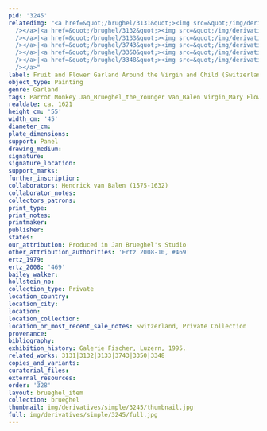 ```yaml
---
pid: '3245'
relatedimg: "<a href=&quot;/brughel/3131&quot;><img src=&quot;/img/derivatives/simple/3131/thumbnail.jpg&quot;
  /></a>|<a href=&quot;/brughel/3132&quot;><img src=&quot;/img/derivatives/simple/3132/thumbnail.jpg&quot;
  /></a>|<a href=&quot;/brughel/3133&quot;><img src=&quot;/img/derivatives/simple/3133/thumbnail.jpg&quot;
  /></a>|<a href=&quot;/brughel/3743&quot;><img src=&quot;/img/derivatives/simple/3743/thumbnail.jpg&quot;
  /></a>|<a href=&quot;/brughel/3350&quot;><img src=&quot;/img/derivatives/simple/3350/thumbnail.jpg&quot;
  /></a>|<a href=&quot;/brughel/3348&quot;><img src=&quot;/img/derivatives/simple/3348/thumbnail.jpg&quot;
  /></a>"
label: Fruit and Flower Garland Around the Virgin and Child (Switzerland)
object_type: Painting
genre: Garland
tags: Parrot Monkey Jan_Brueghel_the_Younger Van_Balen Virgin_Mary Flowers Fruit Garland
realdate: ca. 1621
height_cm: '55'
width_cm: '45'
diameter_cm: 
plate_dimensions: 
support: Panel
drawing_medium: 
signature: 
signature_location: 
support_marks: 
further_inscription: 
collaborators: Hendrick van Balen (1575-1632)
collaborator_notes: 
collectors_patrons: 
print_type: 
print_notes: 
printmaker: 
publisher: 
states: 
our_attribution: Produced in Jan Brueghel's Studio
other_attribution_authorities: 'Ertz 2008-10, #469'
ertz_1979: 
ertz_2008: '469'
bailey_walker: 
hollstein_no: 
collection_type: Private
location_country: 
location_city: 
location: 
location_collection: 
location_or_most_recent_sale_notes: Switzerland, Private Collection
provenance: 
bibliography: 
exhibition_history: Galerie Fischer, Luzern, 1995.
related_works: 3131|3132|3133|3743|3350|3348
copies_and_variants: 
curatorial_files: 
external_resources: 
order: '328'
layout: brueghel_item
collection: brueghel
thumbnail: img/derivatives/simple/3245/thumbnail.jpg
full: img/derivatives/simple/3245/full.jpg
---
```


